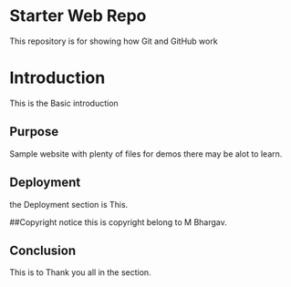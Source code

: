 # Starter Web Repo

This repository is for showing how Git and GitHub work

# Introduction
This is the Basic introduction

## Purpose

Sample website with plenty of files for demos there may be alot to learn.

## Deployment 
the Deployment section is This.

##Copyright notice
this is copyright belong to M Bhargav.

## Conclusion
This is to Thank you all in the section.
